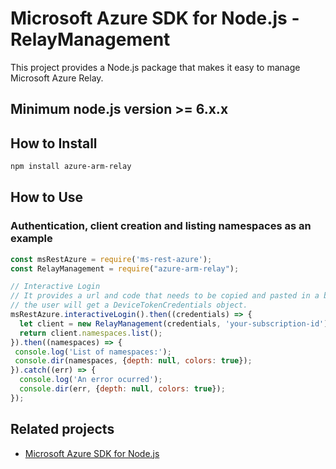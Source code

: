 # Microsoft Azure SDK for Node.js - RelayManagement

This project provides a Node.js package that makes it easy to manage Microsoft Azure Relay.
## Minimum node.js version >= 6.x.x

## How to Install

```bash
npm install azure-arm-relay
```

## How to Use

### Authentication, client creation and listing namespaces as an example

 ```javascript
 const msRestAzure = require('ms-rest-azure');
 const RelayManagement = require("azure-arm-relay");
 
 // Interactive Login
 // It provides a url and code that needs to be copied and pasted in a browser and authenticated over there. If successful, 
 // the user will get a DeviceTokenCredentials object.
 msRestAzure.interactiveLogin().then((credentials) => {
   let client = new RelayManagement(credentials, 'your-subscription-id');
   return client.namespaces.list();
 }).then((namespaces) => {
  console.log('List of namespaces:');
  console.dir(namespaces, {depth: null, colors: true});
}).catch((err) => {
   console.log('An error ocurred');
   console.dir(err, {depth: null, colors: true});
 });
```

## Related projects

- [Microsoft Azure SDK for Node.js](https://github.com/Azure/azure-sdk-for-node)